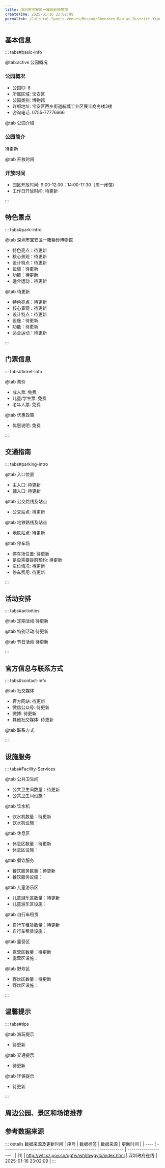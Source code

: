 ```yaml
---
title: 深圳市宝安区一雍紫砂博物馆
createTime: 2025-01-16 23:02:09
permalink: /Cultural-Sports-Venues/Museum/Shenzhen-Bao'an-District-Yiyong-Zisha-Museum/
---
```



<script setup>
import ImageSwiper from '/.vuepress/theme/components/ImageSwiper.vue'
// 轮播图数据
const swiperItems = [
    {
                link: 'https://cn.bing.com/th?id=OHR.AlfanzinaLighthouse_ZH-CN9704515669_1920x1080.webp',
                title: '深圳市宝安区一雍紫砂博物馆',
                description: '待更新...',
                author: '深圳政府在线',
                date: '2025/01/16'
                },
  {
                link: 'https://cn.bing.com/th?id=OHR.AlfanzinaLighthouse_ZH-CN9704515669_1920x1080.webp',
                title: '深圳市宝安区一雍紫砂博物馆',
                description: '待更新...',
                author: '深圳政府在线',
                date: '2025/01/16'
                }
]
// 配置项
const swiperConfig = {
  height: 500,
  showInfo: true
}
</script>
<!-- 轮播图组件 -->
<ImageSwiper :items="swiperItems" :config="swiperConfig" />



## 基本信息

::: tabs#basic-info

@tab:active 公园概况
### 公园概况
- 公园ID: 8
- 所属区域: 宝安区
- 公园类别: 博物馆
- 详细地址: 宝安区西乡街道航城工业区展丰商务楼3楼
- 咨询电话: 0755-77776666

@tab 公园介绍
### 公园简介
待更新

@tab 开放时间
### 开放时间
- 园区开放时间: 9:00-12:00；14:00-17:30（周一闭馆）
- 工作日开放时间: 待更新

:::

## 特色景点

::: tabs#park-intro

@tab 深圳市宝安区一雍紫砂博物馆
<ImageCard
image="https://cn.bing.com/th?id=OHR.AlfanzinaLighthouse_ZH-CN9704515669_1920x1080.webp"
    title="深圳市宝安区一雍紫砂博物馆"
    description="待更新"
    date=""
    author="深圳政府在线"
/>


- 特色亮点：待更新
- 核心景观：待更新
- 设计特点：待更新
- 设施：待更新
- 功能：待更新
- 适合运动：待更新

@tab 待更新
<ImageCard
image="https://cn.bing.com/th?id=OHR.AlfanzinaLighthouse_ZH-CN9704515669_1920x1080.webp"
    title="深圳市宝安区一雍紫砂博物馆"
    description="待更新"
    date=""
    author="深圳政府在线"
/>


- 特色亮点：待更新
- 核心景观：待更新
- 设计特点：待更新
- 设施：待更新
- 功能：待更新
- 适合运动：待更新

:::

## 门票信息

::: tabs#ticket-info

@tab 票价
- 成人票: 免费
- 儿童/学生票: 免费
- 老年人票: 免费

@tab 优惠政策
- 优惠说明: 免费

:::

## 交通指南

::: tabs#parking-intro

@tab 入口位置
- 主入口: 待更新
- 辅入口: 待更新

@tab 公交路线及站点
- 公交站点: 待更新

@tab 地铁路线及站点
- 地铁站点: 待更新

@tab 停车场
- 停车场位置: 待更新
- 是否需要提前预约: 待更新
- 车位情况: 待更新
- 停车费用: 待更新

:::

## 活动安排

::: tabs#activities

@tab 定期活动
待更新

@tab 特别活动
待更新

@tab 节日活动
待更新

:::

## 官方信息与联系方式

::: tabs#contact-info

@tab 社交媒体
- 官方网站: 待更新
- 微信公众号: 待更新
- 微博: 待更新
- 其他社交媒体: 待更新

@tab 联系方式

:::

## 设施服务

::: tabs#Facility-Services

@tab 公共卫生间
- 公共卫生间数量：待更新
- 公共卫生间设施：

@tab 饮水机
- 饮水机数量：待更新
- 饮水机设施：

@tab 休息区
- 休息区数量：待更新
- 休息区设施：

@tab 餐饮服务
- 餐饮服务数量：待更新
- 餐饮服务设施：

@tab 儿童游乐区
- 儿童游乐区数量：待更新
- 儿童游乐区设施：

@tab 自行车租赁
- 自行车租赁数量：待更新
- 自行车租赁设施：

@tab 露营区
- 露营区数量：待更新
- 露营区设施：

@tab 野炊区
- 野炊区数量：待更新
- 野炊区设施：

:::

## 温馨提示

::: tabs#tips

@tab 游玩提示
- 待更新

@tab 交通提示
- 待更新

@tab 环保提示
- 待更新

:::

## 周边公园、景区和场馆推荐

<CardGrid>
  <ImageCard
        image="https://cn.bing.com/th?id=OHR.AlfanzinaLighthouse_ZH-CN9704515669_1920x1080.webp"
        title="深圳市宝安区邹鲁潮汕民俗博物馆"
        description="待更新"
        href="/Cultural-Sports-Venues/Museum/Shenzhen-Bao'an-District-Zoulu-Chaoshan-Folk-Museum/"
        author="待更新"
        date="2025/01/02"
      />
      <ImageCard
        image="https://cn.bing.com/th?id=OHR.AlfanzinaLighthouse_ZH-CN9704515669_1920x1080.webp"
        title="深圳市宝安区邹鲁潮汕民俗博物馆"
        description="待更新"
        href="/Cultural-Sports-Venues/Museum/Shenzhen-Bao'an-District-Zoulu-Chaoshan-Folk-Museum/"
        author="待更新"
        date="2025/01/02"
      />
    </CardGrid>


## 参考数据来源

::: details 数据来源及更新时间
| 序号 | 数据标签                                        | 数据来源     | 更新时间            |
| ---- | ----------------------------------------------- | ------------ | ------------------- |
| [1]  | http://wtl.sz.gov.cn/ggfw/whl/bwgylb/index.html | 深圳政府在线 | 2025-01-16 23:02:09 |
:::

